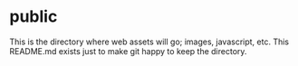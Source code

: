 # public
This is the directory where web assets will go; images, javascript, etc.
This README.md exists just to make git happy to keep the directory.
